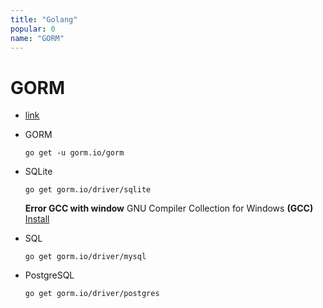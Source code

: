 ```yaml
---
title: "Golang"
popular: 0
name: "GORM"
---
```


# GORM

- [link](https://gorm.io/index.html)

- GORM

  ```
  go get -u gorm.io/gorm
  ```

- SQLite

  ```
  go get gorm.io/driver/sqlite
  ```

  **Error GCC with window** GNU Compiler Collection for Windows **(GCC)** [Install](http://tdm-gcc.tdragon.net/download)

- SQL

  ```
  go get gorm.io/driver/mysql
  ```

- PostgreSQL

  ```
  go get gorm.io/driver/postgres
  ```
